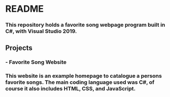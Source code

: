 # README
### This repository holds a favorite song webpage program built in C#, with Visual Studio 2019.

## Projects
### - Favorite Song Website
### This website is an example homepage to catalogue a persons favorite songs. The main coding language used was C#, of course it also includes HTML, CSS, and JavaScript.

